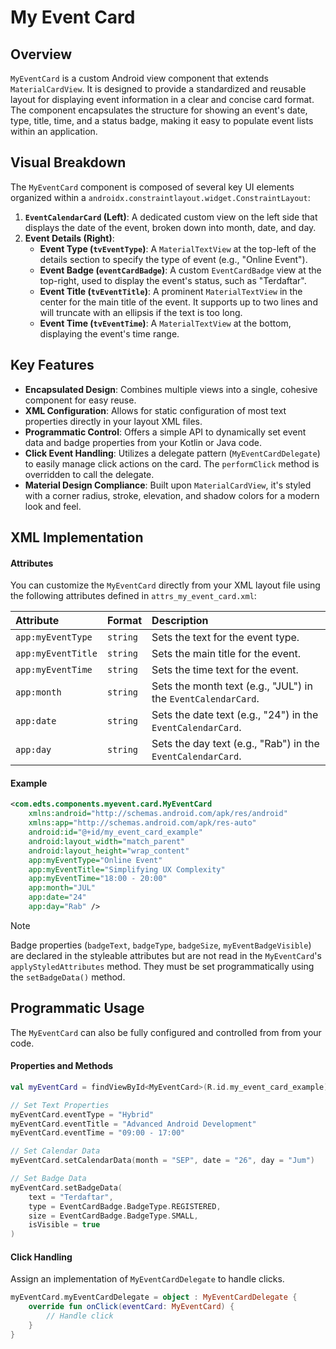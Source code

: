 # My Event Card


## Overview
`MyEventCard` is a custom Android view component that extends `MaterialCardView`. It is designed to provide a standardized and reusable layout for displaying event information in a clear and concise card format. The component encapsulates the structure for showing an event's date, type, title, time, and a status badge, making it easy to populate event lists within an application.


## Visual Breakdown
The `MyEventCard` component is composed of several key UI elements organized within a `androidx.constraintlayout.widget.ConstraintLayout`:

1. **`EventCalendarCard` (Left)**: A dedicated custom view on the left side that displays the date of the event, broken down into month, date, and day.
2. **Event Details (Right)**:
    * **Event Type (`tvEventType`)**: A `MaterialTextView` at the top-left of the details section to specify the type of event (e.g., "Online Event").
    * **Event Badge (`eventCardBadge`)**: A custom `EventCardBadge` view at the top-right, used to display the event's status, such as "Terdaftar".
    * **Event Title (`tvEventTitle`)**: A prominent `MaterialTextView` in the center for the main title of the event. It supports up to two lines and will truncate with an ellipsis if the text is too long.
    * **Event Time (`tvEventTime`)**: A `MaterialTextView` at the bottom, displaying the event's time range.


## Key Features
* **Encapsulated Design**: Combines multiple views into a single, cohesive component for easy reuse.
* **XML Configuration**: Allows for static configuration of most text properties directly in your layout XML files.
* **Programmatic Control**: Offers a simple API to dynamically set event data and badge properties from your Kotlin or Java code.
* **Click Event Handling**: Utilizes a delegate pattern (`MyEventCardDelegate`) to easily manage click actions on the card. The `performClick` method is overridden to call the delegate.
* **Material Design Compliance**: Built upon `MaterialCardView`, it's styled with a corner radius, stroke, elevation, and shadow colors for a modern look and feel.


## XML Implementation

#### Attributes
You can customize the `MyEventCard` directly from your XML layout file using the following attributes defined in `attrs_my_event_card.xml`:

| Attribute          | Format   | Description                                                   |
| :----------------- | :------- | :------------------------------------------------------------ |
| `app:myEventType`  | `string` | Sets the text for the event type.                             |
| `app:myEventTitle` | `string` | Sets the main title for the event.                            |
| `app:myEventTime`  | `string` | Sets the time text for the event.                             |
| `app:month`        | `string` | Sets the month text (e.g., "JUL") in the `EventCalendarCard`. |
| `app:date`         | `string` | Sets the date text (e.g., "24") in the `EventCalendarCard`.   |
| `app:day`          | `string` | Sets the day text (e.g., "Rab") in the `EventCalendarCard`.   |

#### Example
```XML
<com.edts.components.myevent.card.MyEventCard
    xmlns:android="http://schemas.android.com/apk/res/android"
    xmlns:app="http://schemas.android.com/apk/res-auto"
    android:id="@+id/my_event_card_example"
    android:layout_width="match_parent"
    android:layout_height="wrap_content"
    app:myEventType="Online Event"
    app:myEventTitle="Simplifying UX Complexity"
    app:myEventTime="18:00 - 20:00"
    app:month="JUL"
    app:date="24"
    app:day="Rab" />
```

> [!note]
> Badge properties (`badgeText`, `badgeType`, `badgeSize`, `myEventBadgeVisible`) are declared in the styleable attributes but are not read in the `MyEventCard`'s `applyStyledAttributes` method. They must be set programmatically using the `setBadgeData()` method.


## Programmatic Usage
The `MyEventCard` can also be fully configured and controlled from from your code.

#### Properties and Methods
```Kotlin
val myEventCard = findViewById<MyEventCard>(R.id.my_event_card_example)

// Set Text Properties
myEventCard.eventType = "Hybrid"
myEventCard.eventTitle = "Advanced Android Development"
myEventCard.eventTime = "09:00 - 17:00"

// Set Calendar Data
myEventCard.setCalendarData(month = "SEP", date = "26", day = "Jum")

// Set Badge Data
myEventCard.setBadgeData(
    text = "Terdaftar",
    type = EventCardBadge.BadgeType.REGISTERED,
    size = EventCardBadge.BadgeType.SMALL,
    isVisible = true
)
```

#### Click Handling
Assign an implementation of `MyEventCardDelegate` to handle clicks.

```Kotlin
myEventCard.myEventCardDelegate = object : MyEventCardDelegate {
    override fun onClick(eventCard: MyEventCard) {
        // Handle click
    }
}
```

